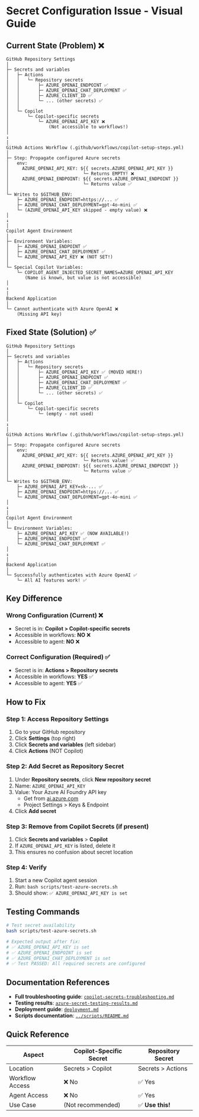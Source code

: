 # Secret Configuration Issue - Visual Guide

## Current State (Problem) ❌

```
GitHub Repository Settings
│
├─ Secrets and variables
│   ├─ Actions
│   │   └─ Repository secrets
│   │       ├─ AZURE_OPENAI_ENDPOINT ✅
│   │       ├─ AZURE_OPENAI_CHAT_DEPLOYMENT ✅
│   │       ├─ AZURE_CLIENT_ID ✅
│   │       └─ ... (other secrets) ✅
│   │
│   └─ Copilot
│       └─ Copilot-specific secrets
│           └─ AZURE_OPENAI_API_KEY ❌
│               (Not accessible to workflows!)
│
↓
│
GitHub Actions Workflow (.github/workflows/copilot-setup-steps.yml)
│
├─ Step: Propagate configured Azure secrets
│   env:
│     AZURE_OPENAI_API_KEY: ${{ secrets.AZURE_OPENAI_API_KEY }}
│                            └─ Returns EMPTY! ❌
│     AZURE_OPENAI_ENDPOINT: ${{ secrets.AZURE_OPENAI_ENDPOINT }}
│                            └─ Returns value ✅
│
└─ Writes to $GITHUB_ENV:
    ├─ AZURE_OPENAI_ENDPOINT=https://... ✅
    ├─ AZURE_OPENAI_CHAT_DEPLOYMENT=gpt-4o-mini ✅
    └─ (AZURE_OPENAI_API_KEY skipped - empty value) ❌
│
↓
│
Copilot Agent Environment
│
├─ Environment Variables:
│   ├─ AZURE_OPENAI_ENDPOINT ✅
│   ├─ AZURE_OPENAI_CHAT_DEPLOYMENT ✅
│   └─ AZURE_OPENAI_API_KEY ❌ (NOT SET!)
│
└─ Special Copilot Variables:
    └─ COPILOT_AGENT_INJECTED_SECRET_NAMES=AZURE_OPENAI_API_KEY
       (Name is known, but value is not accessible)
│
↓
│
Backend Application
│
└─ Cannot authenticate with Azure OpenAI ❌
    (Missing API key)
```

## Fixed State (Solution) ✅

```
GitHub Repository Settings
│
├─ Secrets and variables
│   ├─ Actions
│   │   └─ Repository secrets
│   │       ├─ AZURE_OPENAI_API_KEY ✅ (MOVED HERE!)
│   │       ├─ AZURE_OPENAI_ENDPOINT ✅
│   │       ├─ AZURE_OPENAI_CHAT_DEPLOYMENT ✅
│   │       ├─ AZURE_CLIENT_ID ✅
│   │       └─ ... (other secrets) ✅
│   │
│   └─ Copilot
│       └─ Copilot-specific secrets
│           └─ (empty - not used)
│
↓
│
GitHub Actions Workflow (.github/workflows/copilot-setup-steps.yml)
│
├─ Step: Propagate configured Azure secrets
│   env:
│     AZURE_OPENAI_API_KEY: ${{ secrets.AZURE_OPENAI_API_KEY }}
│                            └─ Returns value! ✅
│     AZURE_OPENAI_ENDPOINT: ${{ secrets.AZURE_OPENAI_ENDPOINT }}
│                            └─ Returns value ✅
│
└─ Writes to $GITHUB_ENV:
    ├─ AZURE_OPENAI_API_KEY=sk-... ✅
    ├─ AZURE_OPENAI_ENDPOINT=https://... ✅
    └─ AZURE_OPENAI_CHAT_DEPLOYMENT=gpt-4o-mini ✅
│
↓
│
Copilot Agent Environment
│
└─ Environment Variables:
    ├─ AZURE_OPENAI_API_KEY ✅ (NOW AVAILABLE!)
    ├─ AZURE_OPENAI_ENDPOINT ✅
    └─ AZURE_OPENAI_CHAT_DEPLOYMENT ✅
│
↓
│
Backend Application
│
└─ Successfully authenticates with Azure OpenAI ✅
    └─ All AI features work! ✅
```

## Key Difference

### Wrong Configuration (Current) ❌
- Secret is in: **Copilot > Copilot-specific secrets**
- Accessible in workflows: **NO** ❌
- Accessible to agent: **NO** ❌

### Correct Configuration (Required) ✅
- Secret is in: **Actions > Repository secrets**
- Accessible in workflows: **YES** ✅
- Accessible to agent: **YES** ✅

## How to Fix

### Step 1: Access Repository Settings
1. Go to your GitHub repository
2. Click **Settings** (top right)
3. Click **Secrets and variables** (left sidebar)
4. Click **Actions** (NOT Copilot)

### Step 2: Add Secret as Repository Secret
1. Under **Repository secrets**, click **New repository secret**
2. Name: `AZURE_OPENAI_API_KEY`
3. Value: Your Azure AI Foundry API key
   - Get from [ai.azure.com](https://ai.azure.com)
   - Project Settings > Keys & Endpoint
4. Click **Add secret**

### Step 3: Remove from Copilot Secrets (if present)
1. Click **Secrets and variables** > **Copilot**
2. If `AZURE_OPENAI_API_KEY` is listed, delete it
3. This ensures no confusion about secret location

### Step 4: Verify
1. Start a new Copilot agent session
2. Run: `bash scripts/test-azure-secrets.sh`
3. Should show: `✅ AZURE_OPENAI_API_KEY is set`

## Testing Commands

```bash
# Test secret availability
bash scripts/test-azure-secrets.sh

# Expected output after fix:
# ✅ AZURE_OPENAI_API_KEY is set
# ✅ AZURE_OPENAI_ENDPOINT is set
# ✅ AZURE_OPENAI_CHAT_DEPLOYMENT is set
# ✅ Test PASSED: All required secrets are configured
```

## Documentation References

- **Full troubleshooting guide**: [`copilot-secrets-troubleshooting.md`](./copilot-secrets-troubleshooting.md)
- **Testing results**: [`azure-secret-testing-results.md`](./azure-secret-testing-results.md)
- **Deployment guide**: [`deployment.md`](./deployment.md)
- **Scripts documentation**: [`../scripts/README.md`](../scripts/README.md)

## Quick Reference

| Aspect | Copilot-Specific Secret | Repository Secret |
|--------|------------------------|-------------------|
| Location | Secrets > Copilot | Secrets > Actions |
| Workflow Access | ❌ No | ✅ Yes |
| Agent Access | ❌ No | ✅ Yes |
| Use Case | (Not recommended) | ✅ **Use this!** |
